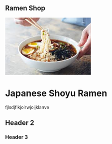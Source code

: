 ## Ramen Shop

![ramen 1](ramen.jpg)

# Japanese Shoyu Ramen

fjlsdjflkjoirwjoijklanve

## Header 2
### Header 3
